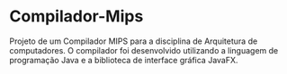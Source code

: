 # Compilador-Mips
Projeto de um Compilador MIPS para a disciplina de Arquitetura de computadores.
O compilador foi desenvolvido utilizando a linguagem de programação Java e a biblioteca de interface gráfica JavaFX.

